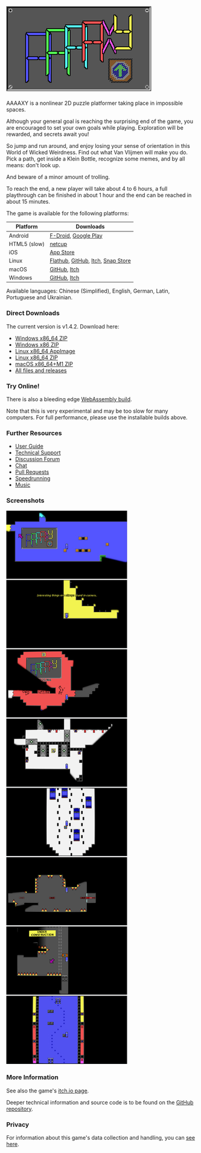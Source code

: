 ## ![AAAAXY](logo.png)

AAAAXY is a nonlinear 2D puzzle platformer taking place in impossible
spaces.

Although your general goal is reaching the surprising end of the game,
you are encouraged to set your own goals while playing. Exploration will
be rewarded, and secrets await you!

So jump and run around, and enjoy losing your sense of orientation in
this World of Wicked Weirdness. Find out what Van Vlijmen will make you
do. Pick a path, get inside a Klein Bottle, recognize some memes, and by
all means: don't look up.

And beware of a minor amount of trolling.

To reach the end, a new player will take about 4 to 6 hours, a full
playthrough can be finished in about 1 hour and the end can be reached
in about 15 minutes.

The game is available for the following platforms:

| Platform     | Downloads                                                                                                                                                                                                           |
|--------------|---------------------------------------------------------------------------------------------------------------------------------------------------------------------------------------------------------------------|
| Android      | [F-Droid](https://f-droid.org/en/packages/io.github.divverent.aaaaxy/), [Google Play](https://play.google.com/store/apps/details?id=io.github.divverent.aaaaxy)                                                     |
| HTML5 (slow) | [netcup](https://rm.cloudns.org/aaaaxy/current/aaaaxy.html)                                                                                                                                                         |
| iOS          | [App Store](https://apps.apple.com/us/app/aaaaxy/id6447063878)                                                                                                                                                      |
| Linux        | [Flathub](https://flathub.org/apps/details/io.github.divverent.aaaaxy), [GitHub](https://github.com/divVerent/aaaaxy/releases), [Itch](https://divverent.itch.io/aaaaxy), [Snap Store](https://snapcraft.io/aaaaxy) |
| macOS        | [GitHub](https://github.com/divVerent/aaaaxy/releases), [Itch](https://divverent.itch.io/aaaaxy)                                                                                                                    |
| Windows      | [GitHub](https://github.com/divVerent/aaaaxy/releases), [Itch](https://divverent.itch.io/aaaaxy)                                                                                                                    |

Available languages: Chinese (Simplified), English, German, Latin,
Portuguese and Ukrainian.

### Direct Downloads

<!-- BEGIN DOWNLOAD LINKS TEMPLATE
The current version is VERSION. Download here:

  - [Windows x86_64 ZIP](https://github.com/divVerent/aaaaxy/releases/download/VERSION/aaaaxy-windows-amd64-VERSION.zip)
  - [Windows x86 ZIP](https://github.com/divVerent/aaaaxy/releases/download/VERSION/aaaaxy-windows-386-VERSION.zip)
  - [Linux x86_64 AppImage](https://github.com/divVerent/aaaaxy/releases/download/VERSION/AAAAXY-x86_64.AppImage)
  - [Linux x86_64 ZIP](https://github.com/divVerent/aaaaxy/releases/download/VERSION/aaaaxy-linux-amd64-VERSION.zip)
  - [macOS x86_64+M1 ZIP](https://github.com/divVerent/aaaaxy/releases/download/VERSION/aaaaxy-darwin-VERSION.zip)
  - [All files and releases](https://github.com/divVerent/aaaaxy/releases)
END DOWNLOAD LINKS TEMPLATE -->

<!-- BEGIN DOWNLOAD LINKS -->

The current version is v1.4.2. Download here:

-   [Windows x86_64
    ZIP](https://github.com/divVerent/aaaaxy/releases/download/v1.4.2/aaaaxy-windows-amd64-v1.4.2.zip)
-   [Windows x86
    ZIP](https://github.com/divVerent/aaaaxy/releases/download/v1.4.2/aaaaxy-windows-386-v1.4.2.zip)
-   [Linux x86_64
    AppImage](https://github.com/divVerent/aaaaxy/releases/download/v1.4.2/AAAAXY-x86_64.AppImage)
-   [Linux x86_64
    ZIP](https://github.com/divVerent/aaaaxy/releases/download/v1.4.2/aaaaxy-linux-amd64-v1.4.2.zip)
-   [macOS x86_64+M1
    ZIP](https://github.com/divVerent/aaaaxy/releases/download/v1.4.2/aaaaxy-darwin-v1.4.2.zip)
-   [All files and
    releases](https://github.com/divVerent/aaaaxy/releases)

<!-- END DOWNLOAD LINKS -->

### Try Online!

There is also a bleeding edge [WebAssembly
build](https://rm.cloudns.org/aaaaxy/current/aaaaxy.html).

Note that this is very experimental and may be too slow for many
computers. For full performance, please use the installable builds
above.

### Further Resources

-   [User Guide](userguide.md)
-   [Technical Support](https://github.com/divVerent/aaaaxy/issues)
-   [Discussion Forum](https://github.com/divVerent/aaaaxy/discussions)
-   [Chat](https://matrix.to/#/#aaaaxy:matrix.org)
-   [Pull Requests](https://github.com/divVerent/aaaaxy/pulls)
-   [Speedrunning](speedrunning.md)
-   [Music](music.md)

### Screenshots

[![shot1](screenshots/shot1.jpg)](screenshots/shot1.png)
[![shot2](screenshots/shot2.jpg)](screenshots/shot2.png)
[![shot3](screenshots/shot3.jpg)](screenshots/shot3.png)
[![shot4](screenshots/shot4.jpg)](screenshots/shot4.png)
[![shot5](screenshots/shot5.jpg)](screenshots/shot5.png)
[![shot6](screenshots/shot6.jpg)](screenshots/shot6.png)
[![shot7](screenshots/shot7.jpg)](screenshots/shot7.png)
[![shot8](screenshots/shot8.jpg)](screenshots/shot8.png)

### More Information

See also the game's [itch.io page](https://divVerent.itch.io/aaaaxy).

Deeper technical information and source code is to be found on the
[GitHub repository](https://github.com/divVerent/aaaaxy).

### Privacy

For information about this game's data collection and handling, you can
[see here](privacy.md).

